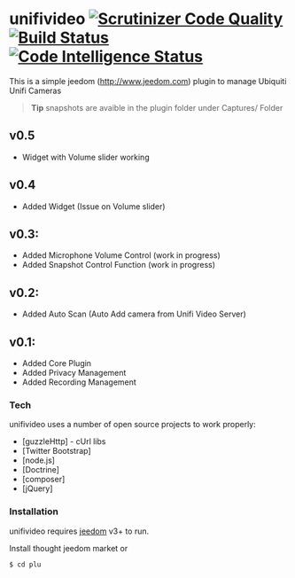 # unifivideo [![Scrutinizer Code Quality](https://scrutinizer-ci.com/g/kelplant/unifivideo/badges/quality-score.png?b=stable)](https://scrutinizer-ci.com/g/kelplant/unifivideo/?branch=stable)[![Build Status](https://scrutinizer-ci.com/g/kelplant/unifivideo/badges/build.png?b=stable)](https://scrutinizer-ci.com/g/kelplant/unifivideo/build-status/stable)[![Code Intelligence Status](https://scrutinizer-ci.com/g/kelplant/unifivideo/badges/code-intelligence.svg?b=stable)](https://scrutinizer-ci.com/code-intelligence)

This is a simple jeedom (http://www.jeedom.com) plugin to manage Ubiquiti Unifi Cameras
> **Tip**
>snapshots are avaible in the plugin folder under Captures/ Folder

## v0.5
- Widget with Volume slider working

## v0.4
- Added Widget (Issue on Volume slider)

## v0.3:            
- Added Microphone Volume Control (work in progress)
- Added Snapshot Control Function (work in progress)

## v0.2:
- Added Auto Scan (Auto Add camera from Unifi Video Server)

## v0.1:
- Added Core Plugin
- Added Privacy Management
- Added Recording Management


### Tech
unifivideo uses a number of open source projects to work properly:
* [guzzleHttp] - cUrl libs
* [Twitter Bootstrap]
* [node.js]
* [Doctrine] 
* [composer]
* [jQuery] 


### Installation
unifivideo requires [jeedom](https://www.jeedom.com/) v3+ to run.

Install thought jeedom market or

```sh
$ cd plu